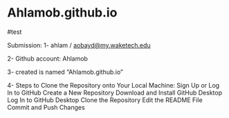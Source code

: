 # Ahlamob.github.io
#test

Submission:
1- ahlam / aobayd@my.waketech.edu

2- Github account: Ahlamob

3-  created is named “Ahlamob.github.io”

4- Steps to Clone the Repository onto Your Local Machine:
Sign Up or Log In to GitHub
Create a New Repository
Download and Install GitHub Desktop
Log In to GitHub Desktop
Clone the Repository
Edit the README File
Commit and Push Changes